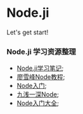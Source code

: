 # Node.ji

Let's get start!

### Node.ji 学习资源整理

- [Node.ji学习笔记](https://github.com/chyingp/nodejs-learning-guide);
- [廖雪峰Node教程](https://www.liaoxuefeng.com/wiki/1022910821149312/1023025235359040);
- [Node入门](https://www.nodebeginner.org/index-zh-cn.html);
- [九浅一深Node](https://github.com/nswbmw/N-blog);
- [Node入门大全](https://cnodejs.org/getstart);
